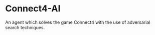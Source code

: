 # Connect4-AI
An agent which solves the game Connect4 with the use of adversarial search techniques.
